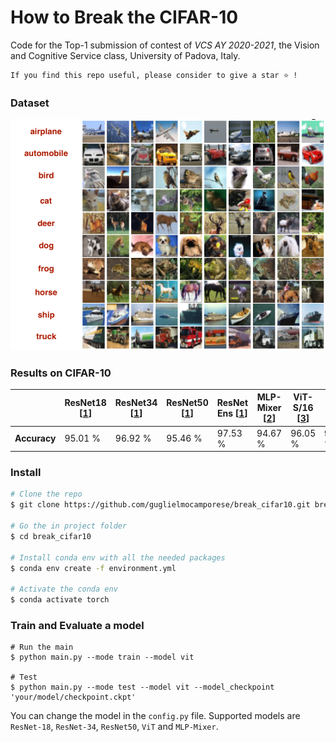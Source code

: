 # How to Break the CIFAR-10

Code for the Top-1 submission of contest of *VCS AY 2020-2021*, the Vision and Cognitive Service class, University of Padova, Italy.

 ```
 If you find this repo useful, please consider to give a star ⭐ !
 ```
 
### Dataset
![](cifar10.png)

### Results on CIFAR-10
|   | ResNet18 [[1](https://arxiv.org/pdf/1512.03385.pdf)] | ResNet34 [[1](https://arxiv.org/pdf/1512.03385.pdf)] | ResNet50 [[1](https://arxiv.org/pdf/1512.03385.pdf)] | ResNet Ens [[1](https://arxiv.org/pdf/1512.03385.pdf)] | MLP-Mixer [[2](https://arxiv.org/pdf/2105.01601.pdf)] | ViT-S/16 [[3](https://arxiv.org/pdf/2010.11929.pdf)] |  ViT-B/16 [[3](https://arxiv.org/pdf/2010.11929.pdf)] | 
| - | - | - | - | - | - | - | - |
| **Accuracy** | 95.01 % | 96.92 % | 95.46 % | 97.53 % | 94.67 % | 96.05 % | **98.67 %** |


### Install
```bash
# Clone the repo 
$ git clone https://github.com/guglielmocamporese/break_cifar10.git break_cifar10

# Go the in project folder
$ cd break_cifar10

# Install conda env with all the needed packages
$ conda env create -f environment.yml

# Activate the conda env
$ conda activate torch
```

### Train and Evaluate a model
```
# Run the main
$ python main.py --mode train --model vit

# Test
$ python main.py --mode test --model vit --model_checkpoint 'your/model/checkpoint.ckpt'
```

You can change the model in the `config.py` file. Supported models are `ResNet-18`, `ResNet-34`, `ResNet50`, `ViT` and `MLP-Mixer`.
